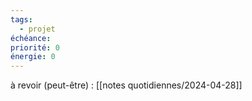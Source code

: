 ```yaml
---
tags:
  - projet
échéance: 
priorité: 0
énergie: 0
---
```

à revoir (peut-être) : [[notes quotidiennes/2024-04-28]]